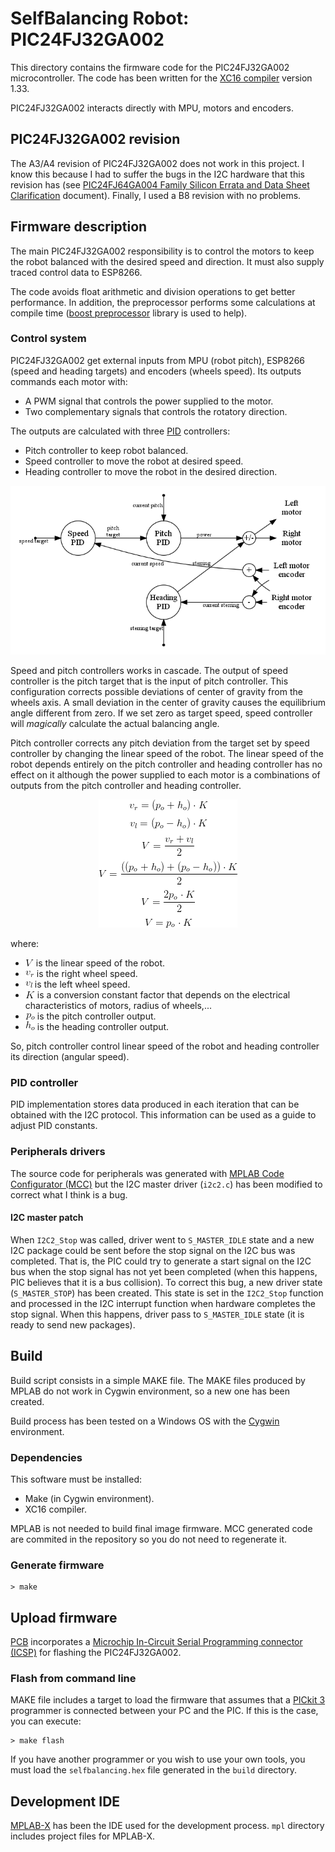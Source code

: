 # SelfBalancing Robot: PIC24FJ32GA002
This directory contains the firmware code for the PIC24FJ32GA002 microcontroller. The code has been written for the [XC16 compiler](http://www.microchip.com/mplab/compilers) version 1.33.

PIC24FJ32GA002 interacts directly with MPU, motors and encoders.

## PIC24FJ32GA002 revision
The A3/A4 revision of PIC24FJ32GA002 does not work in this project. I know this because I had to suffer the bugs in the I2C hardware that this revision has (see [PIC24FJ64GA004 Family Silicon Errata and Data Sheet Clarification](http://ww1.microchip.com/downloads/en/DeviceDoc/80000470j.pdf) document). Finally, I used a B8 revision with no problems.

## Firmware description
The main PIC24FJ32GA002 responsibility is to control the motors to keep the robot balanced with the desired speed and direction. It must also supply traced control data to ESP8266.

The code avoids float arithmetic and division operations to get better performance. In addition, the preprocessor performs some calculations at compile time ([boost preprocessor](http://www.boost.org/doc/libs/1_66_0/libs/preprocessor/doc/index.html) library is used to help).

### Control system
PIC24FJ32GA002 get external inputs from MPU (robot pitch), ESP8266 (speed and heading targets) and encoders (wheels speed). Its outputs commands each motor with:
- A PWM signal that controls the power supplied to the motor.
- Two complementary signals that controls the rotatory direction.

The outputs are calculated with three [PID](https://en.wikipedia.org/wiki/PID_controller) controllers:
- Pitch controller to keep robot balanced.
- Speed controller to move the robot at desired speed.
- Heading controller to move the robot in the desired direction.

![ControlAlgorithms](doc/images/control_algs.png)

Speed and pitch controllers works in cascade. The output of speed controller is the pitch target that is the input of pitch controller. This configuration corrects possible deviations of center of gravity from the wheels axis. A small deviation in the center of gravity causes the equilibrium angle different from zero. If we set zero as target speed, speed controller will _magically_ calculate the actual balancing angle.

Pitch controller corrects any pitch deviation from the target set by speed controller by changing the linear speed of the robot. The linear speed of the robot depends entirely on the pitch controller and heading controller has no effect on it although the power supplied to each motor is a combinations of outputs from the pitch controller and heading controller.

<p align="center">
	<img src="doc/images/heading_linear_speed.png"/>
</p>

where:
- ![LinearSpeed_V](doc/images/equation_v.png) is the linear speed of the robot.
- ![LinearSpeed_vr](doc/images/equation_vr.png) is the right wheel speed.
- ![LinearSpeed_vl](doc/images/equation_vl.png) is the left wheel speed.
- ![LinearSpeed_r](doc/images/equation_k.png) is a conversion constant factor that depends on the electrical characteristics of motors, radius of wheels,...   
- ![LinearSpeed_po](doc/images/equation_po.png) is the pitch controller output.
- ![LinearSpeed_ho](doc/images/equation_ho.png) is the heading controller output.

So, pitch controller control linear speed of the robot and heading controller its direction (angular speed).

### PID controller
PID implementation stores data produced in each iteration that can be obtained with the I2C protocol. This information can be used as a guide to adjust PID constants.

### Peripherals drivers
The source code for peripherals was generated with [MPLAB Code Configurator (MCC)](http://www.microchip.com/mplab/mplab-code-configurator) but the I2C master driver (`i2c2.c`) has been modified to correct what I think is a bug. 

#### I2C master patch
When `I2C2_Stop` was called, driver went to `S_MASTER_IDLE` state and a new I2C package could be sent before the stop signal on the I2C bus was completed. That is, the PIC could try to generate a start signal on the I2C bus when the stop signal has not yet been completed (when this happens, PIC believes that it is a bus collision). To correct this bug, a new driver state (`S_MASTER_STOP`) has been created. This state is set in the `I2C2_Stop` function and processed in the I2C interrupt function when hardware completes the stop signal. When this happens, driver pass to `S_MASTER_IDLE` state (it is ready to send new packages).

## Build
Build script consists in a simple MAKE file. The MAKE files produced by MPLAB do not work in Cygwin environment, so a new one has been created.

Build process has been tested on a Windows OS with the [Cygwin](https://www.cygwin.com/) environment.

### Dependencies
This software must be installed:
- Make (in Cygwin environment).
- XC16 compiler.

MPLAB is not needed to build final image firmware. MCC generated code are commited in the repository so you do not need to regenerate it.

### Generate firmware
```
> make
```

## Upload firmware
[PCB](../schematics/pcb_top.pdf) incorporates a [Microchip In-Circuit Serial Programming connector (ICSP)](http://ww1.microchip.com/downloads/en/DeviceDoc/31028a.pdf) for flashing the PIC24FJ32GA002. 

### Flash from command line
MAKE file includes a target to load the firmware that assumes that a [PICkit 3](http://www.microchip.com/PICkit3) programmer is connected between your PC and the PIC. If this is the case, you can execute:
```
> make flash
```

If you have another programmer or you wish to use your own tools, you must load the `selfbalancing.hex` file generated in the `build` directory.

## Development IDE
[MPLAB-X](http://www.microchip.com/mplab/mplab-x-ide) has been the IDE used for the development process. `mpl` directory includes project files for MPLAB-X.
